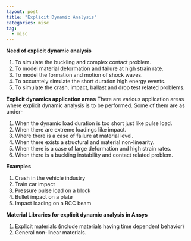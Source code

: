 ```yaml
---
layout: post
title: "Explicit Dynamic Analysis"
categories: misc
tag: 
  - misc
---
```


**Need of explicit dynamic analysis**

1. To simulate the buckling and complex contact problem.
2. To model material deformation and failure at high strain rate.
3. To model the formation and motion of shock waves.
4. To accurately simulate the short duration high energy events.
5. To simulate the crash, impact, ballast and drop test related problems.

**Explicit dynamics application areas**
There are various application areas where explicit dynamic analysis is to be performed. Some of them are as under-

1. When the dynamic load duration is too short just like pulse load.
2. When there are extreme loadings like impact.
3. Where there is a case of failure at material level.
4. When there exists a structural and material non-linearity.
5. When there is a case of large deformation and high strain rates.
6. When there is a buckling instability and contact related problem.

**Examples**

1. Crash in the vehicle industry
2. Train car impact
3. Pressure pulse load on a block
4. Bullet impact on a plate
5.  Impact loading on a RCC beam

**Material Libraries for explicit dynamic analysis in Ansys**

1. Explicit materials (include materials having time dependent behavior)
2. General non-linear materials.
